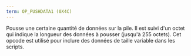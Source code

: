 ```yaml
---
term: OP_PUSHDATA1 (0X4C)
---
```


Pousse une certaine quantité de données sur la pile. Il est suivi d'un octet qui indique la longueur des données à pousser (jusqu'à 255 octets). Cet opcode est utilisé pour inclure des données de taille variable dans les scripts.

